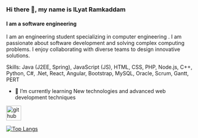 ### Hi there 👋, my name is ILyat Ramkaddam
#### I am a software engineering
 I am an engineering student specializing in computer engineering . I am passionate about software development and solving complex computing problems. I enjoy collaborating with diverse teams to design innovative solutions.

Skills: Java (J2EE, Spring), JavaScript (JS), HTML, CSS, PHP, Node.js, C++, Python, C#, .Net, React, Angular, Bootstrap, MySQL, Oracle, Scrum, Gantt, PERT

- 🌱 I’m currently learning New technologies and advanced web development techniques 


[<img src='https://cdn.jsdelivr.net/npm/simple-icons@3.0.1/icons/github.svg' alt='github' height='40'>](https://github.com/ilrmkd)  

[![Top Langs](https://github-readme-stats.vercel.app/api/top-langs/?username=ilrmkd)](https://github.com/anuraghazra/github-readme-stats)

